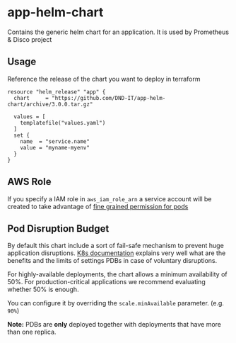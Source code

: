 # app-helm-chart
Contains the generic helm chart for an application. It is used by Prometheus & Disco project

## Usage

Reference the release of the chart you want to deploy in terraform

```hcl
resource "helm_release" "app" {
  chart     = "https://github.com/DND-IT/app-helm-chart/archive/3.0.0.tar.gz"
  
  values = [
    templatefile("values.yaml")
  ]
  set {
    name  = "service.name"
    value = "myname-myenv"
  }
}
```

## AWS Role

If you specify a IAM role in `aws_iam_role_arn` a service account will be created to take advantage of [fine grained permission for pods](https://aws.amazon.com/blogs/opensource/introducing-fine-grained-iam-roles-service-accounts/)

## Pod Disruption Budget

By default this chart include a sort of fail-safe mechanism to prevent huge application disruptions. [K8s documentation](https://kubernetes.io/docs/concepts/workloads/pods/disruptions/) explains very well what are the benefits and the limits of settings PDBs in case of voluntary disruptions.

For highly-available deployments, the chart allows a minimum availability of 50%. For production-critical applications we recommend evaluating whether 50% is enough.

You can configure it by overriding the `scale.minAvailable` parameter. (e.g. `90%`)

**Note:** PDBs are **only** deployed together with deployments that have more than one replica.
